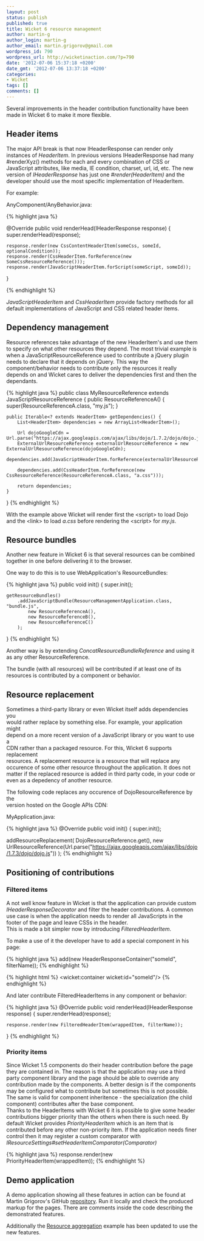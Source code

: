 ```yaml
---
layout: post
status: publish
published: true
title: Wicket 6 resource management
author: martin-g
author_login: martin-g
author_email: martin.grigorov@gmail.com
wordpress_id: 790
wordpress_url: http://wicketinaction.com/?p=790
date: '2012-07-06 15:37:18 +0200'
date_gmt: '2012-07-06 13:37:18 +0200'
categories:
- Wicket
tags: []
comments: []
---
```

<p>Several improvements in the header contribution functionality have been made in Wicket 6 to make it more flexible.</p>
<h2>Header items</h2>
<p>The major API break is that now IHeaderResponse can render only instances of <em title="org.apache.wicket.markup.head.HeaderItem">HeaderItem</em>. In previous versions IHeaderResponse had many #renderXyz() methods for each and every combination of CSS or JavaScript attributes, like media, IE condition, charset, url, id, etc. The new version of <em title="org.apache.wicket.markup.head.IHeaderResponse">IHeaderResponse</em> has just one <em>#render(HeaderItem)</em> and the developer should use the most specific implementation of HeaderItem.</p>
<p>For example:</p>
<p>AnyComponent/AnyBehavior.java:</p>

{% highlight java %}

@Override
public void renderHead(IHeaderResponse response) {
	super.renderHead(response);

	response.render(new CssContentHeaderItem(someCss, someId, optionalCondition));
	response.render(CssHeaderItem.forReference(new SomeCssResourceReference()));
	response.render(JavaScriptHeaderItem.forScript(someScript, someId));
}

{% endhighlight %}

<p><em title="org.apache.wicket.markup.head.JavaScriptHeaderItem">JavaScriptHeaderItem</em> and <em title="org.apache.wicket.markup.head.CssHeaderItem">CssHeaderItem</em> provide factory methods for all default implementations of JavaScript and CSS related header items.</p>
<h2>Dependency management</h2>
<p>Resource references take advantage of the new HeaderItem's and use them to specify on what other resources they depend. The most trivial example is when a JavaScriptResourceReference used to contribute a jQuery plugin needs to declare that it depends on jQuery. This way the component/behavior needs to contribute only the resources it really depends on and Wicket cares to deliver the dependencies first and then the dependants.</p>

{% highlight java %}
public class MyResourceReference extends JavaScriptResourceReference {
	public ResourceReferenceA() {
		super(ResourceReferenceA.class, "my.js");
	}

	public Iterable<? extends HeaderItem> getDependencies() {
		List<HeaderItem> dependencies = new ArrayList<HeaderItem>();

		Url dojoGoogleCdn = Url.parse("https://ajax.googleapis.com/ajax/libs/dojo/1.7.2/dojo/dojo.js");
		ExternalUrlResourceReference externalUrlResourceReference = new ExternalUrlResourceReference(dojoGoogleCdn);
		dependencies.add(JavaScriptHeaderItem.forReference(externalUrlResourceReference));

		dependencies.add(CssHeaderItem.forReference(new CssResourceReference(ResourceReferenceA.class, "a.css")));

		return dependencies;
	}
}
{% endhighlight %}

<p>With the example above Wicket will render first the &lt;script&gt; to load Dojo and the &lt;link&gt; to load <em>a.css</em> before rendering the &lt;script&gt; for <em>my.js</em>.</p>
<h2>Resource bundles</h2>
<p>Another new feature in Wicket 6 is that several resources can be combined together in one before delivering it to the browser.</p>
<p>One way to do this is to use WebApplication's ResourceBundles:</p>

{% highlight java %}
public void init() {
	super.init();

	getResourceBundles()
		.addJavaScriptBundle(ResourceManagementApplication.class, "bundle.js",
			new ResourceReferenceA(),
			new ResourceReferenceB(),
			new ResourceReferenceC()
		);
}
{% endhighlight %}

<p>Another way is by extending <em title="org.apache.wicket.resource.bundles.ConcatResourceBundleReference">ConcatResourceBundleReference</em> and using it as any other ResourceReference.</p>
<p>The bundle (with all resources) will be contributed if at least one of its resources is contributed by a component or behavior.</p>
<h2>Resource replacement</h2>
<p>Sometimes a third-party library or even Wicket itself adds dependencies you<br />
would rather replace by something else. For example, your application might<br />
depend on a more recent version of a JavaScript library or you want to use a<br />
CDN rather than a packaged resource. For this, Wicket 6 supports replacement<br />
resources. A replacement resource is a resource that will replace any<br />
occurence of some other resource throughout the application. It does not<br />
matter if the replaced resource is added in third party code, in your code or<br />
even as a depedency of another resource.</p>
<p>The following code replaces any occurence of DojoResourceReference by the<br />
version hosted on the Google APIs CDN:</p>
<p>MyApplication.java:</p>

{% highlight java %}
@Override
public void init() {
  super.init();
  
  addResourceReplacement(
    DojoResourceReference.get(),
    new UrlResourceReference(Url.parse("https://ajax.googleapis.com/ajax/libs/dojo/1.7.3/dojo/dojo.js"))
  );
{% endhighlight %}

<h2>Positioning of contributions</h2>
<h3>Filtered items</h3>
<p>A not well know feature in Wicket is that the application can provide custom <em title="org.apache.wicket.markup.html.IHeaderResponseDecorator">IHeaderResponseDecorator</em> and filter the header contributions. A common use case is when the application needs to render all JavaScripts in the footer of the page and leave CSSs in the header.<br />
This is made a bit simpler now by introducing <em title="org.apache.wicket.markup.head.filter.FilteredHeaderItem">FilteredHeaderItem</em>.</p>
<p>To make a use of it the developer have to add a special component in his page:</p>

{% highlight java %}
add(new HeaderResponseContainer("someId", filterName));
{% endhighlight %}

{% highlight html %}
<wicket:container wicket:id="someId"/>
{% endhighlight %}

<p>And later contribute FilteredHeaderItems in any component or behavior:</p>

{% highlight java %}
@Override
public void renderHead(IHeaderResponse response) {
	super.renderHead(response);

	response.render(new FilteredHeaderItem(wrappedItem, filterName));
}
{% endhighlight %}

<h3>Priority items</h3>
<p>Since Wicket 1.5 components do their header contribution before the page they are contained in. The reason is that the application may use a third party component library and the page should be able to override any contribution made by the components. A better design is if the components may be configured what to contribute but sometimes this is not possible. The same is valid for component inheritence - the specialization (the child component) contributes after the base component.<br />
Thanks to the HeaderItems with Wicket 6 it is possible to give some header contributions bigger priority than the others when there is such need. By default Wicket provides <em title="org.apache.wicket.markup.head.PriorityHeaderItem">PriorityHeaderItem</em> which is an item that is contributed before any other non-priority item. If the application needs finer control then it may register a custom comparator with <em title="org.apache.wicket.settings.IResourceSettings">IResourceSettings#setHeaderItemComparator(Comparator)</em></p>

{% highlight java %}
response.render(new PriorityHeaderItem(wrappedItem));
{% endhighlight %}

<h2>Demo application</h2>
<p>A demo application showing all these features in action can be found at Martin Grigorov's GitHub <a href="https://github.com/martin-g/blogs/tree/master/wicket6-resource-management">repository</a>. Run it locally and check the produced markup for the pages. There are comments inside the code describing the demonstrated features.</p>
<p>Additionally the <a href="http://www.wicket-library.com/wicket-examples-6.0.x/resourceaggregation/">Resource aggregation</a> example has been updated to use the new features. </p>
